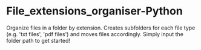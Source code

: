 # File_extensions_organiser-Python
Organize files in a folder by extension. Creates subfolders for each file type (e.g. 'txt files', 'pdf files') and moves files accordingly. Simply input the folder path to get started!
